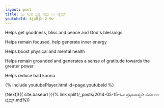 ```yaml
---
layout: post
title: ಓಂ ಸಿಂಹ ವ್ಹನ್ಯ ನಮಃ ೧೧ ಟೈಮ್ಸ್
youtubeId: AjpRjb-2-9w
---
```

 
 
Helps get goodness, bliss and peace and God's blessings
 
Helps remain focused, help generate inner energy 
 
Helps boost physical and mental health 
 
Helps remain grounded and generates a sense of gratitude towards the greater power 
 
Helps reduce bad karma
 
 
 
 


{% include youtubePlayer.html id=page.youtubeId %}
 
[Next]({{ site.baseurl }}{% link  split1/_posts/2014-05-15-ಓಂ ಪ್ರಭಾವಾತ್ಮನೇ ನಮಃ ೧೧ ಟೈಮ್ಸ್.md%})
 

